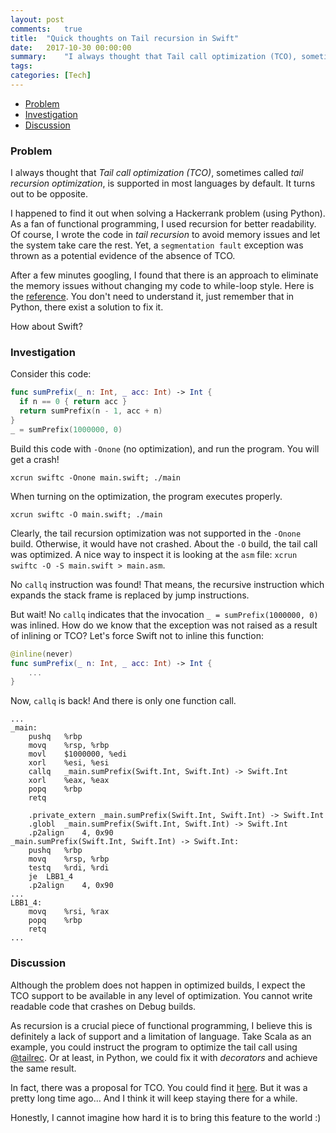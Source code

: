 ```yaml
---
layout: post
comments:	true
title:  "Quick thoughts on Tail recursion in Swift"
date:   2017-10-30 00:00:00
summary:    "I always thought that Tail call optimization (TCO), sometimes called tail recursion optimization, is supported in most languages by default. It turns out to be opposite."
tags:   
categories:	[Tech]
---
```


<!-- MarkdownTOC -->

- [Problem](#problem)
- [Investigation](#investigation)
- [Discussion](#discussion)

<!-- /MarkdownTOC -->


### Problem

I always thought that *Tail call optimization (TCO)*, sometimes called *tail recursion optimization*, is supported in most languages by default. It turns out to be opposite.

I happened to find it out when solving a Hackerrank problem (using Python). As a fan of functional programming, I used recursion for better readability. Of course, I wrote the code in *tail recursion* to avoid memory issues and let the system take care the rest. Yet, a `segmentation fault` exception was thrown as a potential evidence of the absence of TCO.

After a few minutes googling, I found that there is an approach to eliminate the memory issues without changing my code to while-loop style. Here is the [reference](http://chrispenner.ca/posts/python-tail-recursion). You don't need to understand it, just remember that in Python, there exist a solution to fix it.

How about Swift?

### Investigation

Consider this code:

```swift
func sumPrefix(_ n: Int, _ acc: Int) -> Int {
  if n == 0 { return acc }
  return sumPrefix(n - 1, acc + n)
}
_ = sumPrefix(1000000, 0)
```

Build this code with `-Onone` (no optimization), and run the program. You will get a crash!

`xcrun swiftc -Onone main.swift; ./main`

When turning on the optimization, the program executes properly.

`xcrun swiftc -O main.swift; ./main`


Clearly, the tail recursion optimization was not supported in the `-Onone` build. Otherwise, it would have not crashed. About the `-O` build, the tail call was optimized. A nice way to inspect it is looking at the `asm` file: `xcrun swiftc -O -S main.swift > main.asm`.

No `callq` instruction was found! That means, the recursive instruction which expands the stack frame is replaced by jump instructions. 

But wait! No `callq` indicates that the invocation `_ = sumPrefix(1000000, 0)` was inlined. How do we know that the exception was not raised as a result of inlining or TCO? Let's force Swift not to inline this function:

```swift
@inline(never)
func sumPrefix(_ n: Int, _ acc: Int) -> Int {
	...
}
```

Now, `callq` is back! And there is only one function call.
```
...
_main:
	pushq	%rbp
	movq	%rsp, %rbp
	movl	$1000000, %edi
	xorl	%esi, %esi
	callq	_main.sumPrefix(Swift.Int, Swift.Int) -> Swift.Int
	xorl	%eax, %eax
	popq	%rbp
	retq

	.private_extern	_main.sumPrefix(Swift.Int, Swift.Int) -> Swift.Int
	.globl	_main.sumPrefix(Swift.Int, Swift.Int) -> Swift.Int
	.p2align	4, 0x90
_main.sumPrefix(Swift.Int, Swift.Int) -> Swift.Int:
	pushq	%rbp
	movq	%rsp, %rbp
	testq	%rdi, %rdi
	je	LBB1_4
	.p2align	4, 0x90
...
LBB1_4:
	movq	%rsi, %rax
	popq	%rbp
	retq
...
```

### Discussion

Although the problem does not happen in optimized builds, I expect the TCO support to be available in any level of optimization. You cannot write readable code that crashes on Debug builds.

As recursion is a crucial piece of functional programming, I believe this is definitely a lack of support and a limitation of language. Take Scala as an example, you could instruct the program to optimize the tail call using [@tailrec](https://www.scala-exercises.org/scala_tutorial/tail_recursion). Or at least, in Python, we could fix it with *decorators* and achieve the same result.

In fact, there was a proposal for TCO. You could find it [here](https://lists.swift.org/pipermail/swift-evolution/2015-December/000370.html). But it was a pretty long time ago... And I think it will keep staying there for a while.

Honestly, I cannot imagine how hard it is to bring this feature to the world :)




